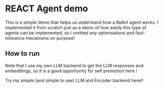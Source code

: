 # REACT Agent demo

This is a simple demo that helps us understand how a ReAct agent works. I implemented it from scratch just as a demo of how easily this type of agents can be implemented, so I omitted any optimisations and faut-tolorance mecanisms on purpose!


## How to run

Note that I use my own LLM backend to get the LLM responses and embeddings, so it is a good opportunity for self promotion here !

Try my simple (and simple to use) LLM and Encoder backend here!!